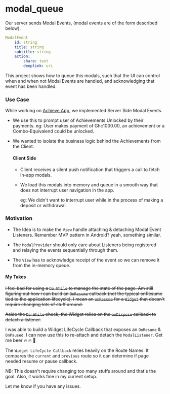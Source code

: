 # modal_queue

Our server sends Modal Events, (modal events are of the form described below).

```yml
ModalEvent
    id: string
    title: string
    subtitle: string
    action:
        share: text
        deeplink: uri
```

This project shows how to queue this modals, such that the UI can control when and when not Modal Events are handled, and acknowledging that event has been handled.

### Use Case

While working on [Achieve App](https://theachieveproject.com/), we implemented Server Side Modal Events.

- We use this to prompt user of Achievements Unlocked by their payments.
  eg: User makes payment of Ghc1000.00, an achievement or a Combo-Equivalend could be unlocked.

- We wanted to isolate the business logic behind the Achievements from the Client.

  #### Client Side

  - Client receives a silent push notification that triggers a call to fetch in-app modals.

  - We load this modals into memory and queue in a smooth way that does not interrupt user navigation in the app.

    eg: We didn't want to interrupt user while in the process of making a deposit or withdrawal.

### Motivation

- The Idea is to make the `View` handle attaching & detaching Modal Event Listeners. Remember MVP pattern in Android? yeah, something similar.

- The `ModalProvider` should only care about Listeners being registered and relaying the events sequentially through them.

- The `View` has to acknowledge receipt of the event so we can remove it from the in-memory queue.

#### My Takes

<del>I feel bad for using a `Do-While` to manage the state of the page. Am still figuring out how i can build an `OnResume` callback (not the typical onResume tied to the application lifecycle), I mean an `onResume` for a `Widget` that doesn't require changing lots of stuff around.</del>

<del>Aside the `Do-While` check, the Widget relies on the `onDispose` callback to detach a listener.</del>

I was able to build a Widget LifeCycle Callback that exposes an `OnResume` & `OnPaused`. I can now use this to re-attach and detach the `ModalListener`. Get me beer 🔥 🔥 🚀

The `Widget LifeCycle Callback` relies heavily on the Route Names. It compares the `current` and `previous` route so it can determine if page needed resume or pause callback.

NB: This doesn't require changing too many stuffs around and that's the goal. Also, it works fine in my current setup.

Let me know if you have any issues.

